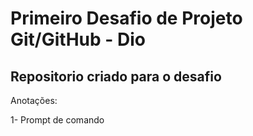 # Primeiro Desafio de Projeto Git/GitHub - Dio
## Repositorio criado para o desafio

Anotações:

1- Prompt de comando
